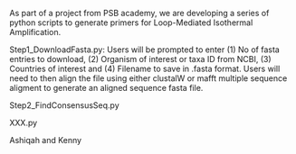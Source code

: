 As part of a project from PSB academy, we are developing a series of python scripts to generate primers for Loop-Mediated Isothermal Amplification.

Step1_DownloadFasta.py: Users will be prompted to enter (1) No of fasta entries to download, (2) Organism of interest or taxa ID from NCBI, (3) Countries of interest and (4) Filename to save in .fasta format. Users will need to then align the file using either clustalW or mafft multiple sequence aligment to generate an aligned sequence fasta file.

Step2_FindConsensusSeq.py


XXX.py
   
Ashiqah and Kenny

